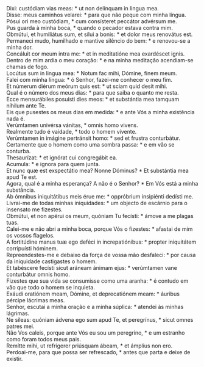 <div class="dropcap text-justify">Dixi: custódiam vias meas: * ut non delínquam in lingua mea.</div>
<div class="dropcap text-justify">Disse: meus caminhos velarei: * para que não peque com minha língua.</div>
<div class="text-justify">Pósui ori meo custódiam, * cum consísteret peccátor advérsum me.</div>
<div class="text-justify">Pus guarda à minha boca, * quando o pecador estava contra mim.</div>
<div class="text-justify">Obmútui, et humiliátus sum, et sílui a bonis: * et dolor meus renovátus est.</div>
<div class="text-justify">Permaneci mudo, humilhado e mantive silêncio do bem: * e renovou-se a minha dor.</div>
<div class="text-justify">Concáluit cor meum intra me: * et in meditatióne mea exardéscet ignis.</div>
<div class="text-justify">Dentro de mim ardia o meu coração: * e na minha meditação acendiam-se chamas de fogo.</div>
<div class="text-justify">Locútus sum in lingua mea: * Notum fac mihi, Dómine, finem meum.</div>
<div class="text-justify">Falei com minha língua: * ó Senhor, fazei-me conhecer o meu fim.</div>
<div class="text-justify">Et númerum diérum meórum quis est: * ut sciam quid desit mihi.</div>
<div class="text-justify">Qual é o número dos meus dias: * para que saiba o quanto me resta.</div>
<div class="text-justify">Ecce mensurábiles posuísti dies meos: * et substántia mea tamquam níhilum ante Te.</div>
<div class="text-justify">Eis que pusestes os meus dias em medida: * e ante Vós a minha existência nada é.</div>
<div class="text-justify">Verúmtamen univérsa vánitas, * omnis homo vivens.</div>
<div class="text-justify">Realmente tudo é vaidade, * todo o homem vivente.</div>
<div class="text-justify">Verúmtamen in imágine pertránsit homo: * sed et frustra conturbátur.</div>
<div class="text-justify">Certamente que o homem como uma sombra passa: * e em vão se conturba.</div>
<div class="text-justify">Thesaurízat: * et ignórat cui congregábit ea.</div>
<div class="text-justify">Acumula: * e ignora para quem junta.</div>
<div class="text-justify">Et nunc quæ est exspectátio mea? Nonne Dóminus? * Et substántia mea apud Te est.</div>
<div class="text-justify">Agora, qual é a minha esperança? A não é o Senhor? * Em Vós está a minha substância.</div>
<div class="text-justify">Ab ómnibus iniquitátibus meis érue me: * oppróbrium insipiénti dedísti me.</div>
<div class="text-justify">Livrai-me de todas minhas iniquidades: * um objecto de escárnio para o insensato me fizestes.</div>
<div class="text-justify">Obmútui, et non apérui os meum, quóniam Tu fecísti: * ámove a me plagas tuas.</div>
<div class="text-justify">Calei-me e não abri a minha boca, porque Vós o fizestes: * afastai de mim os vossos flagelos.</div>
<div class="text-justify">A fortitúdine manus tuæ ego deféci in increpatiónibus: * propter iniquitátem corripuísti hóminem.</div>
<div class="text-justify">Repreendestes-me e debaixo da força de vossa mão desfaleci: * por causa da iniquidade castigastes o homem.</div>
<div class="text-justify">Et tabéscere fecísti sicut aráneam ánimam ejus: * verúmtamen vane conturbátur omnis homo.</div>
<div class="text-justify">Fizestes que sua vida se consumisse como uma aranha: * é contudo em vão que todo o homem se inquieta.</div>
<div class="text-justify">Exáudi oratiónem meam, Dómine, et deprecatiónem meam: * áuribus pércipe lácrimas meas.</div>
<div class="text-justify">Senhor, escutai a minha oração e a minha súplica: * atendei às minhas lágrimas.</div>
<div class="text-justify">Ne síleas: quóniam ádvena ego sum apud Te, et peregrínus, * sicut omnes patres mei.</div>
<div class="text-justify">Não Vos caleis, porque ante Vós eu sou um peregrino, * e um estranho como foram todos meus pais.</div>
<div class="text-justify">Remítte mihi, ut refrígerer priúsquam ábeam, * et ámplius non ero.</div>
<div class="text-justify">Perdoai-me, para que possa ser refrescado, * antes que parta e deixe de existir.</div>
